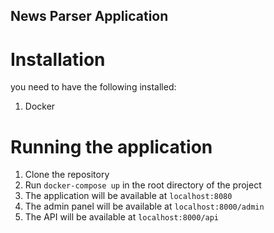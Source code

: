 ## News Parser Application

# Installation
you need to have the following installed:
1. Docker

# Running the application
1. Clone the repository
2. Run `docker-compose up` in the root directory of the project
3. The application will be available at `localhost:8080`
4. The admin panel will be available at `localhost:8000/admin`
5. The API will be available at `localhost:8000/api`